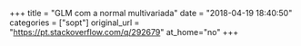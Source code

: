 +++
title = "GLM com a normal multivariada"
date = "2018-04-19 18:40:50"
categories = ["sopt"]
original_url = "https://pt.stackoverflow.com/q/292679"
at_home="no"
+++

